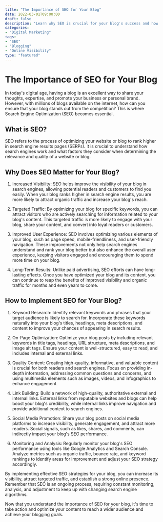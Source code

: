 ```yaml
---
title: "The Importance of SEO for Your Blog"
date: 2022-03-01T09:00:00
draft: false
description: "Learn why SEO is crucial for your blog's success and how to implement it effectively."
categories:
- "Digital Marketing"
tags:
- "SEO"
- "Blogging"
- "Online Visibility"
type: "featured"
---
```


# The Importance of SEO for Your Blog

In today's digital age, having a blog is an excellent way to share your thoughts, expertise, and promote your business or personal brand. However, with millions of blogs available on the internet, how can you ensure that your blog stands out from the competition? This is where Search Engine Optimization (SEO) becomes essential.

## What is SEO?

SEO refers to the process of optimizing your website or blog to rank higher in search engine results pages (SERPs). It is crucial to understand how search engines work and what factors they consider when determining the relevance and quality of a website or blog.

## Why Does SEO Matter for Your Blog?

1. Increased Visibility: SEO helps improve the visibility of your blog in search engines, allowing potential readers and customers to find you easily. When your blog ranks higher in search engine results, you are more likely to attract organic traffic and increase your blog's reach.

2. Targeted Traffic: By optimizing your blog for specific keywords, you can attract visitors who are actively searching for information related to your blog's content. This targeted traffic is more likely to engage with your blog, share your content, and convert into loyal readers or customers.

3. Improved User Experience: SEO involves optimizing various elements of your blog, such as page speed, mobile-friendliness, and user-friendly navigation. These improvements not only help search engines understand and rank your blog better but also enhance the overall user experience, keeping visitors engaged and encouraging them to spend more time on your blog.

4. Long-Term Results: Unlike paid advertising, SEO efforts can have long-lasting effects. Once you have optimized your blog and its content, you can continue to reap the benefits of improved visibility and organic traffic for months and even years to come.

## How to Implement SEO for Your Blog?

1. Keyword Research: Identify relevant keywords and phrases that your target audience is likely to search for. Incorporate these keywords naturally into your blog's titles, headings, meta descriptions, and content to improve your chances of appearing in search results.

2. On-Page Optimization: Optimize your blog posts by including relevant keywords in title tags, headings, URL structure, meta descriptions, and image alt tags. Ensure your content is well-structured, easy to read, and includes internal and external links.

3. Quality Content: Creating high-quality, informative, and valuable content is crucial for both readers and search engines. Focus on providing in-depth information, addressing common questions and concerns, and using multimedia elements such as images, videos, and infographics to enhance engagement.

4. Link Building: Build a network of high-quality, authoritative external and internal links. External links from reputable websites and blogs can help boost your blog's credibility, while internal links improve navigation and provide additional context to search engines.

5. Social Media Promotion: Share your blog posts on social media platforms to increase visibility, generate engagement, and attract more readers. Social signals, such as likes, shares, and comments, can indirectly impact your blog's SEO performance.

6. Monitoring and Analysis: Regularly monitor your blog's SEO performance using tools like Google Analytics and Search Console. Analyze metrics such as organic traffic, bounce rate, and keyword rankings to identify areas for improvement and adjust your SEO strategy accordingly.

By implementing effective SEO strategies for your blog, you can increase its visibility, attract targeted traffic, and establish a strong online presence. Remember that SEO is an ongoing process, requiring constant monitoring, analysis, and adjustment to keep up with changing search engine algorithms.

Now that you understand the importance of SEO for your blog, it's time to take action and optimize your content to reach a wider audience and achieve your blogging goals.
